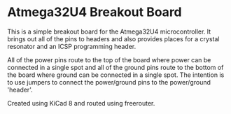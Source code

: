 # Atmega32U4 Breakout Board

This is a simple breakout board for the Atmega32U4 microcontroller.  It brings out all of the pins to headers and also provides places for a crystal resonator and an ICSP programming header.  

All of the power pins route to the top of the board where power can be connected in a single spot and all of the ground pins route to the bottom of the board where ground can be connected in a single spot.  The intention is to use jumpers to connect the power/ground pins to the power/ground 'header'.

Created using KiCad 8 and routed using freerouter.
